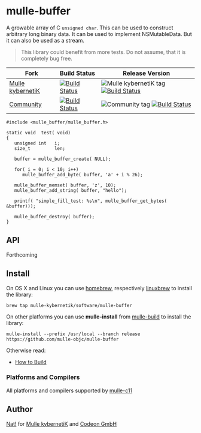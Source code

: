 # mulle-buffer

A growable array of C `unsigned char`. This can be used to construct arbitrary
long binary data. It can be used to implement NSMutableData. But it can also be 
used as a stream.


> This library could benefit from more tests. Do not assume, that it
> is completely bug free.


Fork      |  Build Status | Release Version
----------|---------------|-----------------------------------
[Mulle kybernetiK](//github.com/mulle-nat/mulle-buffer) | [![Build Status](https://travis-ci.org/mulle-nat/mulle-buffer.svg?branch=release)](https://travis-ci.org/mulle-nat/mulle-buffer) | ![Mulle kybernetiK tag](https://img.shields.io/github/tag/mulle-nat/mulle-buffer.svg) [![Build Status](https://travis-ci.org/mulle-nat/mulle-buffer.svg?branch=release)](https://travis-ci.org/mulle-nat/mulle-buffer)
[Community](https://github.com/mulle-objc/mulle-buffer/tree/release) | [![Build Status](https://travis-ci.org/mulle-objc/mulle-buffer.svg)](https://travis-ci.org/mulle-objc/mulle-buffer) | ![Community tag](https://img.shields.io/github/tag/mulle-objc/mulle-buffer.svg) [![Build Status](https://travis-ci.org/mulle-objc/mulle-buffer.svg?branch=release)](https://travis-ci.org/mulle-objc/mulle-buffer)



```
#include <mulle_buffer/mulle_buffer.h>

static void  test( void)
{
   unsigned int   i;
   size_t         len;

   buffer = mulle_buffer_create( NULL);

   for( i = 0; i < 10; i++)
      mulle_buffer_add_byte( buffer, 'a' + i % 26);

   mulle_buffer_memset( buffer, 'z', 10);
   mulle_buffer_add_string( buffer, "hello");
   
   printf( "simple_fill_test: %s\n", mulle_buffer_get_bytes( &buffer)));

   mulle_buffer_destroy( buffer);
}
```


## API

Forthcoming


## Install

On OS X and Linux you can use [homebrew](//brew.sh), respectively
[linuxbrew](//linuxbrew.sh) to install the library:

```
brew tap mulle-kybernetik/software/mulle-buffer
```

On other platforms you can use **mulle-install** from
[mulle-build](//github.com/mulle-nat/mulle-build) to install the library:

```
mulle-install --prefix /usr/local --branch release https://github.com/mulle-objc/mulle-buffer
```

Otherwise read:

* [How to Build](dox/BUILD.md)


### Platforms and Compilers

All platforms and compilers supported by
[mulle-c11](//www.mulle-kybernetik.com/software/git/mulle-c11/)


## Author

[Nat!](//www.mulle-kybernetik.com/weblog) for
[Mulle kybernetiK](//www.mulle-kybernetik.com) and
[Codeon GmbH](//www.codeon.de)
